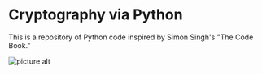 # Cryptography via Python #

This is a repository of Python code inspired by Simon Singh's "The Code Book."

![picture alt](https://images-na.ssl-images-amazon.com/images/I/51b-6JlzsDL._SY344_BO1,204,203,200_.jpg)
